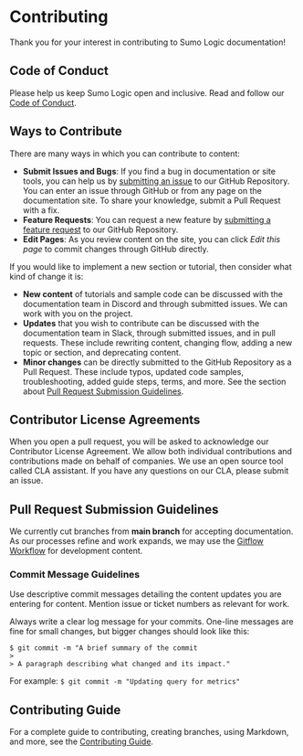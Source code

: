# Contributing

Thank you for your interest in contributing to Sumo Logic documentation!

## <a name="coc"></a> Code of Conduct

Please help us keep Sumo Logic open and inclusive. Read and follow our [Code of Conduct](CODE_OF_CONDUCT.md).

## <a name="ways"></a> Ways to Contribute

There are many ways in which you can contribute to content:

* **Submit Issues and Bugs**: If you find a bug in documentation or site tools, you can help us by [submitting an issue](https://github.com/SumoLogic/sumologic-documentation/issues/new?assignees=&labels=type%3Abug&template=bug_report.md&title=) to our GitHub Repository. You can enter an issue through GitHub or from any page on the documentation site. To share your knowledge, submit a Pull Request with a fix.
* **Feature Requests**: You can request a new feature by [submitting a feature request](https://github.com/SumoLogic/sumologic-documentation/issues/new?assignees=&labels=type%3Afeature&template=feature_request.md&title=) to our GitHub Repository. 
* **Edit Pages**: As you review content on the site, you can click *Edit this page* to commit changes through GitHub directly.

If you would like to implement a new section or tutorial, then consider what kind of change it is:

* **New content** of tutorials and sample code can be discussed with the documentation team in Discord and through submitted issues. We can work with you on the project.
* **Updates** that you wish to contribute can be discussed with the documentation team in Slack, through submitted issues, and in pull requests. These include rewriting content, changing flow, adding a new topic or section, and deprecating content.
* **Minor changes** can be directly submitted to the GitHub Repository as a Pull Request. These include typos, updated code samples, troubleshooting, added guide steps, terms, and more. See the section about [Pull Request Submission Guidelines](#submit-pr).

## <a name="cla"></a> Contributor License Agreements

When you open a pull request, you will be asked to acknowledge our Contributor License Agreement. We allow both individual contributions and contributions made on behalf of companies. We use an open source tool called CLA assistant. If you have any questions on our CLA, please submit an issue.

## <a name="submit-pr"></a> Pull Request Submission Guidelines

We currently cut branches from **main branch** for accepting documentation. As our processes refine and work expands, we may use the [Gitflow Workflow](https://www.atlassian.com/git/tutorials/comparing-workflows/gitflow-workflow) for development content.

<!-- The following branches are strictly for the Unity doc team to test content:

* The **staging branch** is used internally as a pre-release for production. When approved content is ready to merge, the team tests on this branch, approves, and merges that PR to master.
* The **sandbox branch** is used for development site and content work previews. The team uses this branch strictly for testing new features. -->

### Commit Message Guidelines

Use descriptive commit messages detailing the content updates you are entering for content. Mention issue or ticket numbers as relevant for work.

Always write a clear log message for your commits. One-line messages are fine for small changes, but bigger changes should look like this:

    $ git commit -m "A brief summary of the commit
    > 
    > A paragraph describing what changed and its impact."

For example: `$ git commit -m "Updating query for metrics"`

## Contributing Guide

For a complete guide to contributing, creating branches, using Markdown, and more, see the [Contributing Guide](https://github.com/SumoLogic/sumologic-documentation/wiki).